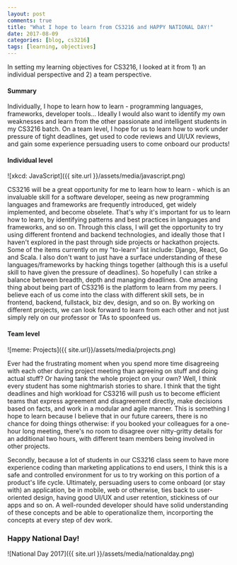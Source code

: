 ```yaml
---
layout: post
comments: true
title: "What I hope to learn from CS3216 and HAPPY NATIONAL DAY!"
date: 2017-08-09
categories: [blog, cs3216]
tags: [learning, objectives]
---
```

In setting my learning objectives for CS3216, I looked at it from 1) an individual perspective and 2) a team perspective. 

#### Summary

Individually, I hope to learn how to learn - programming languages, frameworks, developer tools... Ideally I would also want to identify my own weaknesses and learn from the other passionate and intelligent students in my CS3216 batch. On a team level, I hope for us to learn how to work under pressure of tight deadlines, get used to code reviews and UI/UX reviews, and gain some experience persuading users to come onboard our products!

#### Individual level

![xkcd: JavaScript]({{ site.url }}/assets/media/javascript.png)

CS3216 will be a great opportunity for me to learn how to learn - which is an invaluable skill for a software developer, seeing as new programming languages and frameworks are frequently introduced, get widely implemented, and become obselete. That's why it's important for us to learn how to learn, by identifying patterns and best practices in languages and frameworks, and so on. Through this class, I will get the opportunity to try using different frontend and backend technologies, and ideally those that I haven't explored in the past through side projects or hackathon projects. Some of the items currently on my "to-learn" list include: Django, React, Go and Scala. I also don't want to just have a surface understanding of these languages/frameworks by hacking things together (although this is a useful skill to have given the pressure of deadlines). So hopefully I can strike a balance between breadth, depth and managing deadlines. One amazing thing about being part of CS3216 is the platform to learn from my peers. I believe each of us come into the class with different skill sets, be in frontend, backend, fullstack, biz dev, design, and so on. By working on different projects, we can look forward to learn from each other and not just simply rely on our professor or TAs to spoonfeed us.

#### Team level

![meme: Projects]({{ site.url}}/assets/media/projects.png)

Ever had the frustrating moment when you spend more time disagreeing with each other during project meeting than agreeing on stuff and doing actual stuff? Or having tank the whole project on your own? Well, I think every student has some nightmarish stories to share. I think that the tight deadlines and high workload for CS3216 will push us to become efficient teams that express agreement and disagreement directly, make decisions based on facts, and work in a modular and agile manner. This is something I hope to learn because I believe that in our future careers, there is no chance for doing things otherwise: if you booked your colleagues for a one-hour long meeting, there's no room to disagree over nitty-gritty details for an additional two hours, with different team members being involved in other projects. 

Secondly, because a lot of students in our CS3216 class seem to have more experience coding than marketing applications to end users, I think this is a safe and controlled environment for us to try working on this portion of a product's life cycle. Ultimately, persuading users to come onboard (or stay with) an application, be in mobile, web or otherwise, ties back to user-oriented design, having good UI/UX and user retention, stickiness of our apps and so on. A well-rounded developer should have solid understanding of these concepts and be able to operationalize them, incorporting the concepts at every step of dev work. 

### Happy National Day!

![National Day 2017]({{ site.url }}/assets/media/nationalday.png)